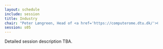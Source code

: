 ```yaml
---
layout: schedule
include: session
title: Industry
chair: "Peter Løngreen, Head of <a href='https://computerome.dtu.dk/'>Computerome</a>"
session: s05
---
```


Detailed session description TBA.
